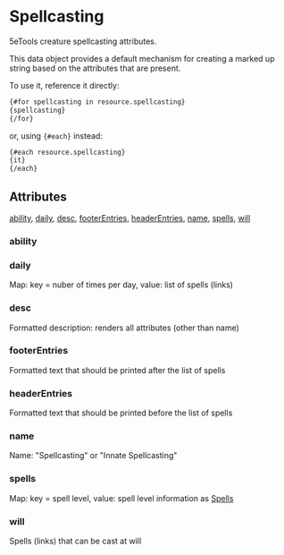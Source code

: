 # Spellcasting

5eTools creature spellcasting attributes.

This data object provides a default mechanism for creating
a marked up string based on the attributes that are present.

To use it, reference it directly:

```md
{#for spellcasting in resource.spellcasting}
{spellcasting}
{/for}
```

or, using `{#each}` instead:

```md
{#each resource.spellcasting}
{it}
{/each}
```

## Attributes

[ability](#ability), [daily](#daily), [desc](#desc), [footerEntries](#footerentries), [headerEntries](#headerentries), [name](#name), [spells](#spells), [will](#will)

### ability


### daily

Map: key = nuber of times per day, value: list of spells (links)

### desc

Formatted description: renders all attributes (other than name)

### footerEntries

Formatted text that should be printed after the list of spells

### headerEntries

Formatted text that should be printed before the list of spells

### name

Name: "Spellcasting" or "Innate Spellcasting"

### spells

Map: key = spell level, value: spell level information as
[Spells](Spells.md)

### will

Spells (links) that can be cast at will
